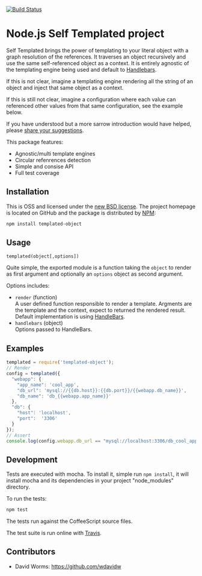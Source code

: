 [![Build Status](https://secure.travis-ci.org/adaltas/node-templated-object.png)][travis]

# Node.js Self Templated project

Self Templated brings the power of templating to your literal object with a graph resolution of the references. It traverses an object recursively and use the same self-referenced object as a context. It is entirely agnostic of the templating engine being used and default to [Handlebars](https://handlebarsjs.com/).

If this is not clear, imagine a templating engine rendering all the string of an object and inject that same object as a context.

If this is still not clear, imagine a configuration where each value can referenced other values from that same configuration, see the example below.

If you have understood but a more sarrow introduction would have helped, please [share your suggestions](https://github.com/adaltas/node-templated-object/edit/master/README.md).

This package features:

* Agnostic/multi template engines
* Circular refenrences detection
* Simple and consise API
* Full test coverage

## Installation

This is OSS and licensed under the [new BSD license][license]. The project
homepage is located on GitHub and the package is distributed by [NPM](https://www.npmjs.com/package/templated-object):

```bash
npm install templated-object
```

## Usage

`templated(object[,options])`

Quite simple, the exported module is a function taking the `object` to render as
first argument and optionally an `options` object as second argument.

Options includes:

* `render` (function)   
  A user defined function responsible to render a template. Argments are the template and the context, expect to returned the rendered result. Default implementation is using [HandleBars](http://handlebarsjs.com).
* `handlebars` (object)   
  Options passed to HandleBars.

## Examples

```js
templated = require('templated-object');
// Render
config = templated({
  "webapp": {
    "app_name": 'cool_app',
    "db_url": 'mysql://{{db.host}}:{{db.port}}/{{webapp.db_name}}',
    "db_name": 'db_{{webapp.app_name}}'
  },
  "db": {
    "host": 'localhost',
    "port":  '3306'
  }
});
// Assert
console.log(config.webapp.db_url == "mysql://localhost:3306/db_cool_app");
```

## Development

Tests are executed with mocha. To install it, simple run `npm install`, it will install
mocha and its dependencies in your project "node_modules" directory.

To run the tests:
```bash
npm test
```

The tests run against the CoffeeScript source files.

The test suite is run online with [Travis][travis].

## Contributors

*   David Worms: <https://github.com/wdavidw>

[travis]: http://travis-ci.org/adaltas/node-templated-object
[license]: https://github.com/adaltas/node-templated-object/blob/master/LICENSE.md
